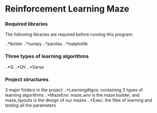 # Reinforcement Learning Maze

### Required libraries

The following libraries are required before running this program:

..*tkinter
..*numpy
..*pandas
..*matplotlib


### Three types of learning algorithms

..*Q
..*QV
..*Sarsa


### Project structures

3 major folders in the project
..*LearningAlgos: containing 3 types of learning algorithms
..*MazeEnv: maze_env is the maze builder, and maze_layouts is the design of our mazes
..*Exec: the files of learning and testing all the parameters
